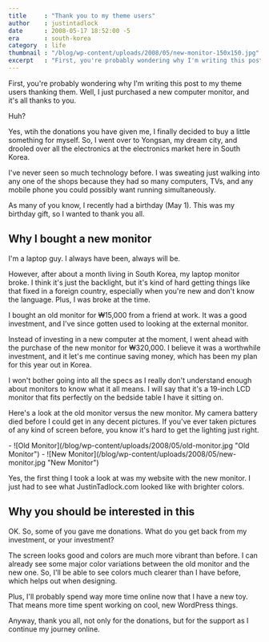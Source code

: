 ```yaml
---
title     : "Thank you to my theme users"
author    : justintadlock
date      : 2008-05-17 18:52:00 -5
era       : south-korea
category  : life
thumbnail : "/blog/wp-content/uploads/2008/05/new-monitor-150x150.jpg"
excerpt   : "First, you're probably wondering why I'm writing this post to my theme users thanking them.  Well, I just purchased a new computer monitor, and it's all thanks to you."
---
```


First, you're probably wondering why I'm writing this post to my theme users thanking them. Well, I just purchased a new computer monitor, and it's all thanks to you.

Huh?

Yes, wtih the donations you have given me, I finally decided to buy a little something for myself. So, I went over to Yongsan, my dream city, and drooled over all the electronics at the electronics market here in South Korea.

I've never seen so much technology before.  I was sweating just walking into any one of the shops because they had so many computers, TVs, and any mobile phone you could possibly want running simultaneously.

As many of you know, I recently had a birthday (May 1).  This was my birthday gift, so I wanted to thank you all.

## Why I bought a new monitor

I'm a laptop guy.  I always have been, always will be.

However, after about a month living in South Korea, my laptop monitor broke.  I think it's just the backlight, but it's kind of hard getting things like that fixed in a foreign country, especially when you're new and don't know the language.  Plus, I was broke at the time.

I bought an old monitor for &#8361;15,000 from a friend at work.  It was a good investment, and I've since gotten used to looking at the external monitor.

Instead of investing in a new computer at the moment, I went ahead with the purchase of the new monitor for &#8361;320,000.  I believe it was a worthwhile investment, and it let's me continue saving money, which has been my plan for this year out in Korea.

I won't bother going into all the specs as I really don't understand enough about monitors to know what it all means.  I will say that it's a 19-inch LCD monitor that fits perfectly on the bedside table I have it sitting on.

Here's a look at the old monitor versus the new monitor.  My camera battery died before I could get in any decent pictures.  If you've ever taken pictures of any kind of screen before, you know it's hard to get the lighting just right.

<div class="block-gallery columns-2 alignwide" markdown="1">
- ![Old Monitor](/blog/wp-content/uploads/2008/05/old-monitor.jpg "Old Monitor")
- ![New Monitor](/blog/wp-content/uploads/2008/05/new-monitor.jpg "New Monitor")
</div>

Yes, the first thing I took a look at was my website with the new monitor.  I just had to see what JustinTadlock.com looked like with brighter colors.

## Why you should be interested in this

OK.  So, some of you gave me donations.  What do you get back from my investment, or your investment?

The screen looks good and colors are much more vibrant than before.  I can already see some major color variations between the old monitor and the new one.  So, I'll be able to see colors much clearer than I have before, which helps out when designing.

Plus, I'll probably spend way more time online now that I have a new toy.  That means more time spent working on cool, new WordPress things.

Anyway, thank you all, not only for the donations, but for the support as I continue my journey online.
